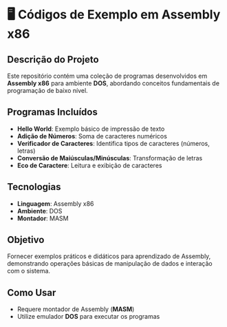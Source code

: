 # 🖥️ Códigos de Exemplo em Assembly x86

## Descrição do Projeto

Este repositório contém uma coleção de programas desenvolvidos em **Assembly x86** para ambiente **DOS**, abordando conceitos fundamentais de programação de baixo nível.

## Programas Incluídos

- **Hello World**: Exemplo básico de impressão de texto  
- **Adição de Números**: Soma de caracteres numéricos  
- **Verificador de Caracteres**: Identifica tipos de caracteres (números, letras)  
- **Conversão de Maiúsculas/Minúsculas**: Transformação de letras  
- **Eco de Caractere**: Leitura e exibição de caracteres  

## Tecnologias

- **Linguagem**: Assembly x86  
- **Ambiente**: DOS  
- **Montador**: MASM  

## Objetivo

Fornecer exemplos práticos e didáticos para aprendizado de Assembly, demonstrando operações básicas de manipulação de dados e interação com o sistema.

## Como Usar

- Requere montador de Assembly (**MASM**)  
- Utilize emulador **DOS** para executar os programas  
